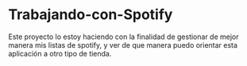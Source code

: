 # Trabajando-con-Spotify
Este proyecto lo estoy haciendo con la finalidad de gestionar de mejor manera mis listas de spotify, y ver de que manera puedo orientar esta aplicación a otro tipo de tienda.
